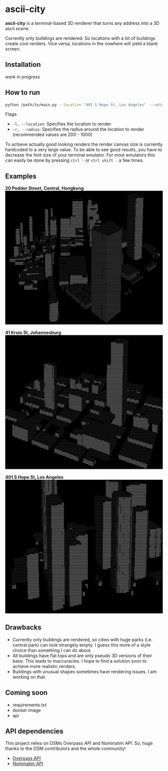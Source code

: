# ascii-city
**ascii-city** is a terminal-based 3D renderer that turns any address into a 3D ascii scene.

Currently only buildings are rendered. So locations with a lot of buildings create cool renders. Vice versa, locations in the nowhere will yield a blank screen.

## Installation
*work in progress*

## How to run
```bash
python /path/to/main.py --location "401 S Hope St, Los Angeles" --radius 250
```

Flags:
- `-l, --location`: Specifies the location to render
- `-r, --radius`: Specifies the radius around the location to render (recommended values are 200 - 1000)

To achieve actually good looking renders the render canvas size is currently hardcoded to a very large value. To be able to see good results, you have to decrease the font size of your terminal emulator. For most emulators this can easily be done by pressing `ctrl -` or `ctrl shift -` a few times.

## Examples

**20 Pedder Street, Central, Hongkong**
![Hongkong](data/hongkong.png)

**41 Kruis St, Johannesburg**
![Johannisburg](data/johannisburg.png)

**401 S Hope St, Los Angeles**
![Los Angeles](data/losangeles.png)

## Drawbacks
- Currently only buildings are rendered, so cities with huge parks (i.e. central park) can look strangely empty. I guess this more of a style choice than something I can do about.
- All buildings have flat tops and are only pseudo 3D versions of their base. This leads to inaccuracies. I hope to find a solution soon to achieve more realistic renders.
- Buildings with unusual shapes sometimes have rendering issues. I am working on that.

## Coming soon
- requirements.txt
- docker image
- api

## API dependencies
This project relies on OSMs Overpass API and Nominatim API. So, huge thanks to the OSM contributors and the whole community!
- [Overpass API](https://overpass-api.de)
- [Nominatim API](https://nominatim.org)

